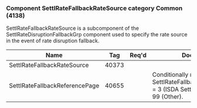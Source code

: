 ### Component SettlRateFallbackRateSource category Common (4138)

SettlRateFallbackRateSource is a subcomponent of the SettlRateDisruptionFallbackGrp component used to specify the rate source in the event of rate disruption fallback.

| Name                           | Tag   | Req'd | Documentation                                                                                                   |
|--------------------------------|-------|----------|-----------------------------------------------------------------------------------------------------------------|
| SettlRateFallbackRateSource    | 40373 |       |                                                                                                                 |
| SettlRateFallbackReferencePage | 40655 |       | Conditionally required when SettlRateFallbackRateSource(40373) = 3 (ISDA Settlement Rate Option) or 99 (Other). |

